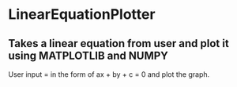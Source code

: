 # LinearEquationPlotter
## Takes a linear equation from user and plot it using MATPLOTLIB and NUMPY
User input = in the form of ax + by + c = 0 and plot the graph.
